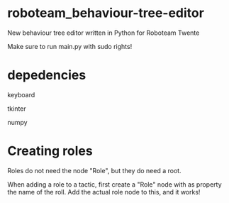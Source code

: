 # roboteam_behaviour-tree-editor
New behaviour tree editor written in Python for Roboteam Twente

Make sure to run main.py with sudo rights!


# depedencies
keyboard

tkinter

numpy

# Creating roles
Roles do not need the node "Role", but they do need a root.

When adding a role to a tactic, first create a "Role" node with as property the name of the roll. Add the actual role node to this, and it works!

